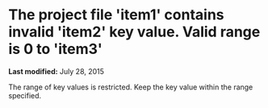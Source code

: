 
# The project file 'item1' contains invalid 'item2' key value. Valid range is 0 to 'item3'

 **Last modified:** July 28, 2015

The range of key values is restricted. Keep the key value within the range specified.
